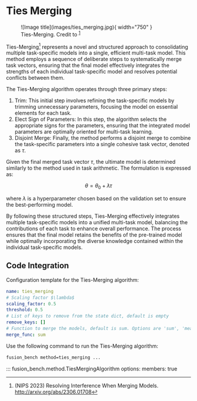 # Ties Merging

<figure markdown="span">
  ![Image title](images/ties_merging.jpg){ width="750" }
  <figcaption>Ties-Merging. Credit to <sup id="fnref:1"><a class="footnote-ref" href="#fn:1">1</a></sup></figcaption>
</figure>

Ties-Merging[^1] represents a novel and structured approach to consolidating multiple task-specific models into a single, efficient multi-task model. This method employs a sequence of deliberate steps to systematically merge task vectors, ensuring that the final model effectively integrates the strengths of each individual task-specific model and resolves potential conflicts between them.

The Ties-Merging algorithm operates through three primary steps:

1. Trim: This initial step involves refining the task-specific models by trimming unnecessary parameters, focusing the model on essential elements for each task.
2. Elect Sign of Parameters: In this step, the algorithm selects the appropriate signs for the parameters, ensuring that the integrated model parameters are optimally oriented for multi-task learning.
3. Disjoint Merge: Finally, the method performs a disjoint merge to combine the task-specific parameters into a single cohesive task vector, denoted as $\tau$.

Given the final merged task vector $\tau$, the ultimate model is determined similarly to the method used in task arithmetic. The formulation is expressed as:

$$
\theta = \theta_0 + \lambda \tau
$$

where $\lambda$ is a hyperparameter chosen based on the validation set to ensure the best-performing model.

By following these structured steps, Ties-Merging effectively integrates multiple task-specific models into a unified multi-task model, balancing the contributions of each task to enhance overall performance. The process ensures that the final model retains the benefits of the pre-trained model while optimally incorporating the diverse knowledge contained within the individual task-specific models.

## Code Integration

Configuration template for the Ties-Merging algorithm:

```yaml title="config/method/ties_merging.yaml"
name: ties_merging
# Scaling factor $\lambda$
scaling_factor: 0.5
threshold: 0.5
# List of keys to remove from the state dict, default is empty
remove_keys: []
# Function to merge the models, default is sum. Options are 'sum', 'mean', and 'max'
merge_func: sum 
```

Use the following command to run the Ties-Merging algorithm:

```bash
fusion_bench method=ties_merging ...
```

::: fusion_bench.method.TiesMergingAlgorithm
    options:
        members: true


[^1]: (NIPS 2023) Resolving Interference When Merging Models. http://arxiv.org/abs/2306.01708
